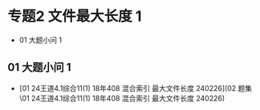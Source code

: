 # 专题2 文件最大长度  1

* 01 大题小问 1



## 01 大题小问 1

*  [01 24王道4.1综合11(1) 18年408 混合索引 最大文件长度 240226](02 题集\01 24王道4.1综合11(1) 18年408 混合索引 最大文件长度 240226) 

